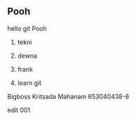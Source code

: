 ## Pooh ##

hello git Pooh

1. tekni
2. dewna
3. frank

1. learn git

Bigboss
Kritsada Mahanam 653040438-6


edit 001
